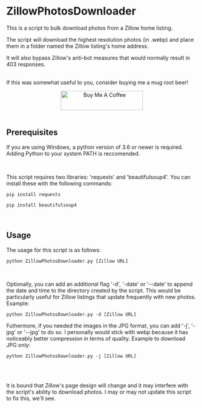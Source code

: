 # ZillowPhotosDownloader
This is a script to bulk download photos from a Zillow home listing.
<br>

The script will download the highest resolution photos (in .webp) and place them in a folder named the Zillow listing's home address. 
<br>

It will also bypass Zillow's anti-bot measures that would normally result in 403 responses.
<br>
<br>

If this was somewhat useful to you, consider buying me a mug root beer!
<center><a href="https://www.buymeacoffee.com/bacon1933" target="_blank"><img src="https://i.imgur.com/H2hMOg6.png" alt="Buy Me A Coffee" style="height: 51px !important;width: 217px !important;" ></a></center>

<br>

## Prerequisites
If you are using Windows, a python version of 3.6 or newer is required. Adding Python to your system PATH is reccomended. 

<br>

This script requires two libraries: 'requests' and 'beautifulsoup4'. You can install these with the following commands:
```
pip install requests
```
```
pip install beautifulsoup4
```


<br>


## Usage
The usage for this script is as follows:
```
python ZillowPhotosDownloader.py [Zillow URL]
```
<br>

Optionally, you can add an additional flag '-d', '-date' or '--date' to append the date and time to the directory created by the script. This would be particularly useful for Zillow listings that update frequently with new photos. Example:
```
python ZillowPhotosDownloader.py -d [Zillow URL]
```


Futhermore, if you needed the images in the JPG format, you can add '-j', '-jpg' or '--jpg' to do so. I personally would stick with webp because it has noticeably better compression in terms of quality. Example to download JPG only:
```
python ZillowPhotosDownloader.py -j [Zillow URL]
```
<br>
<br>


It is bound that Zillow's page design will change and it may interfere with the script's ability to download photos. I may or may not update this script to fix this, we'll see.




